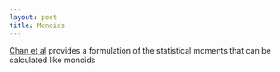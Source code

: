 ```yaml
---
layout: post
title: Monoids
---
```




[Chan et al](http://i.stanford.edu/pub/cstr/reports/cs/tr/79/773/CS-TR-79-773.pdf) provides a formulation of the statistical moments that can be calculated like monoids
